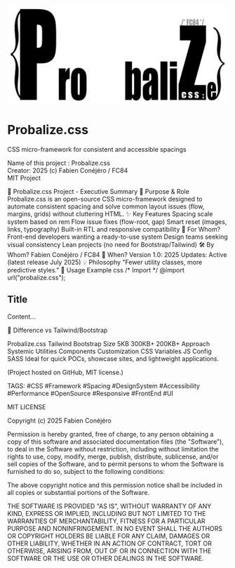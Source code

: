 ![Probalize-css-icon](https://github.com/madjeek-web/Probalize.css/blob/main/Probalize-css-jpeg.jpg)

# Probalize.css
CSS micro-framework for consistent and accessible spacings

Name of this project : Probalize.css       
Creator: 2025 (c) Fabien Conéjéro / FC84  
MIT Project

📌 Probalize.css Project - Executive Summary
🎯 Purpose & Role
Probalize.css is an open-source CSS micro-framework designed to automate consistent spacing and solve common layout issues (flow, margins, grids) without cluttering HTML.
✨ Key Features
Spacing scale system based on rem
Flow issue fixes (flow-root, gap)
Smart reset (images, links, typography)
Built-in RTL and responsive compatibility
👥 For Whom?
Front-end developers wanting a ready-to-use system
Design teams seeking visual consistency
Lean projects (no need for Bootstrap/Tailwind)
🛠 By Whom?
Fabien Conéjéro / FC84
📅 When?
Version 1.0: 2025
Updates: Active (latest release July 2025)
💡 Philosophy
"Fewer utility classes, more predictive styles."
🔗 Usage Example
css
/* Import */
@import url("probalize.css");

<!-- HTML -->
<article class="flow"> <!-- Auto-spacing -->
  <h2>Title</h2>
  <p>Content...</p>
</article>
🚀 Difference vs Tailwind/Bootstrap

Probalize.css	Tailwind	Bootstrap
Size	5KB	300KB+	200KB+
Approach	Systemic	Utilities	Components
Customization	CSS Variables	JS Config	SASS
Ideal for quick POCs, showcase sites, and lightweight applications.

(Project hosted on GitHub, MIT license.)

TAGS:
#CSS #Framework #Spacing #DesignSystem #Accessibility
#Performance #OpenSource #Responsive #FrontEnd #UI



MIT LICENSE

Copyright (c) 2025 Fabien Conéjéro

Permission is hereby granted, free of charge, to any person obtaining a copy
of this software and associated documentation files (the "Software"), to deal
in the Software without restriction, including without limitation the rights
to use, copy, modify, merge, publish, distribute, sublicense, and/or sell
copies of the Software, and to permit persons to whom the Software is
furnished to do so, subject to the following conditions:

The above copyright notice and this permission notice shall be included in all
copies or substantial portions of the Software.

THE SOFTWARE IS PROVIDED "AS IS", WITHOUT WARRANTY OF ANY KIND, EXPRESS OR
IMPLIED, INCLUDING BUT NOT LIMITED TO THE WARRANTIES OF MERCHANTABILITY,
FITNESS FOR A PARTICULAR PURPOSE AND NONINFRINGEMENT. IN NO EVENT SHALL THE
AUTHORS OR COPYRIGHT HOLDERS BE LIABLE FOR ANY CLAIM, DAMAGES OR OTHER
LIABILITY, WHETHER IN AN ACTION OF CONTRACT, TORT OR OTHERWISE, ARISING FROM,
OUT OF OR IN CONNECTION WITH THE SOFTWARE OR THE USE OR OTHER DEALINGS IN THE
SOFTWARE.
